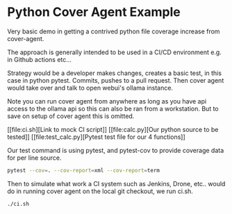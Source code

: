 # Python Cover Agent Example

Very basic demo in getting a contrived python file coverage increase from cover-agent.

The approach is generally intended to be used in a CI/CD environment e.g. in Github actions etc...

Strategy would be a developer makes changes, creates a basic test, in this case in python pytest. Commits, pushes to a pull request. Then cover agent would take over and talk to open webui's ollama instance.

Note you can run cover agent from anywhere as long as you have api access to the ollama api so this can also be ran from a workstation. But to save on setup of cover agent this is omitted.

[[file:ci.sh][Link to mock CI script]]
[[file:calc.py][Our python source to be tested]]
[[file:test_calc.py][Pytest test file for our 4 functions]]

Our test command is using pytest, and pytest-cov to provide coverage data for per line source.

```sh
pytest --cov=. --cov-report=xml --cov-report=term
```

Then to simulate what work a CI system such as Jenkins, Drone, etc.. would do in running cover agent on the local git checkout, we run ci.sh.

```sh
./ci.sh
```
